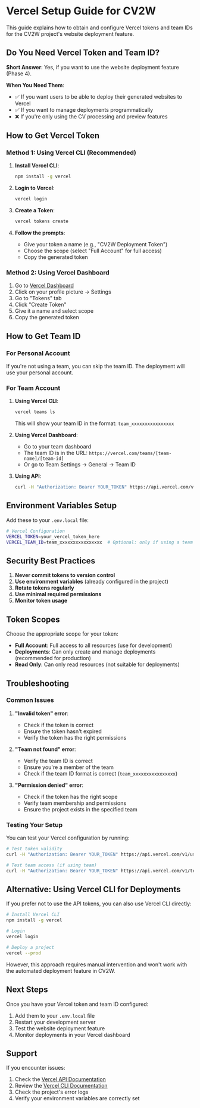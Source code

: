 # Vercel Setup Guide for CV2W

This guide explains how to obtain and configure Vercel tokens and team IDs for the CV2W project's website deployment feature.

## Do You Need Vercel Token and Team ID?

**Short Answer**: Yes, if you want to use the website deployment feature (Phase 4).

**When You Need Them**:
- ✅ If you want users to be able to deploy their generated websites to Vercel
- ✅ If you want to manage deployments programmatically
- ❌ If you're only using the CV processing and preview features

## How to Get Vercel Token

### Method 1: Using Vercel CLI (Recommended)

1. **Install Vercel CLI**:
   ```bash
   npm install -g vercel
   ```

2. **Login to Vercel**:
   ```bash
   vercel login
   ```

3. **Create a Token**:
   ```bash
   vercel tokens create
   ```

4. **Follow the prompts**:
   - Give your token a name (e.g., "CV2W Deployment Token")
   - Choose the scope (select "Full Account" for full access)
   - Copy the generated token

### Method 2: Using Vercel Dashboard

1. Go to [Vercel Dashboard](https://vercel.com/dashboard)
2. Click on your profile picture → Settings
3. Go to "Tokens" tab
4. Click "Create Token"
5. Give it a name and select scope
6. Copy the generated token

## How to Get Team ID

### For Personal Account
If you're not using a team, you can skip the team ID. The deployment will use your personal account.

### For Team Account

1. **Using Vercel CLI**:
   ```bash
   vercel teams ls
   ```
   This will show your team ID in the format: `team_xxxxxxxxxxxxxxxx`

2. **Using Vercel Dashboard**:
   - Go to your team dashboard
   - The team ID is in the URL: `https://vercel.com/teams/[team-name]/[team-id]`
   - Or go to Team Settings → General → Team ID

3. **Using API**:
   ```bash
   curl -H "Authorization: Bearer YOUR_TOKEN" https://api.vercel.com/v1/teams
   ```

## Environment Variables Setup

Add these to your `.env.local` file:

```bash
# Vercel Configuration
VERCEL_TOKEN=your_vercel_token_here
VERCEL_TEAM_ID=team_xxxxxxxxxxxxxxxx  # Optional: only if using a team
```

## Security Best Practices

1. **Never commit tokens to version control**
2. **Use environment variables** (already configured in the project)
3. **Rotate tokens regularly**
4. **Use minimal required permissions**
5. **Monitor token usage**

## Token Scopes

Choose the appropriate scope for your token:

- **Full Account**: Full access to all resources (use for development)
- **Deployments**: Can only create and manage deployments (recommended for production)
- **Read Only**: Can only read resources (not suitable for deployments)

## Troubleshooting

### Common Issues

1. **"Invalid token" error**:
   - Check if the token is correct
   - Ensure the token hasn't expired
   - Verify the token has the right permissions

2. **"Team not found" error**:
   - Verify the team ID is correct
   - Ensure you're a member of the team
   - Check if the team ID format is correct (`team_xxxxxxxxxxxxxxxx`)

3. **"Permission denied" error**:
   - Check if the token has the right scope
   - Verify team membership and permissions
   - Ensure the project exists in the specified team

### Testing Your Setup

You can test your Vercel configuration by running:

```bash
# Test token validity
curl -H "Authorization: Bearer YOUR_TOKEN" https://api.vercel.com/v1/user

# Test team access (if using team)
curl -H "Authorization: Bearer YOUR_TOKEN" https://api.vercel.com/v1/teams/YOUR_TEAM_ID
```

## Alternative: Using Vercel CLI for Deployments

If you prefer not to use the API tokens, you can also use Vercel CLI directly:

```bash
# Install Vercel CLI
npm install -g vercel

# Login
vercel login

# Deploy a project
vercel --prod
```

However, this approach requires manual intervention and won't work with the automated deployment feature in CV2W.

## Next Steps

Once you have your Vercel token and team ID configured:

1. Add them to your `.env.local` file
2. Restart your development server
3. Test the website deployment feature
4. Monitor deployments in your Vercel dashboard

## Support

If you encounter issues:

1. Check the [Vercel API Documentation](https://vercel.com/docs/rest-api)
2. Review the [Vercel CLI Documentation](https://vercel.com/docs/cli)
3. Check the project's error logs
4. Verify your environment variables are correctly set 